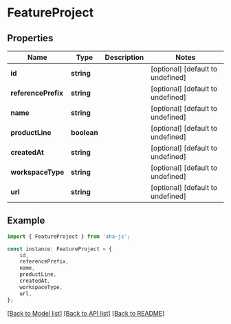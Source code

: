 # FeatureProject


## Properties

Name | Type | Description | Notes
------------ | ------------- | ------------- | -------------
**id** | **string** |  | [optional] [default to undefined]
**referencePrefix** | **string** |  | [optional] [default to undefined]
**name** | **string** |  | [optional] [default to undefined]
**productLine** | **boolean** |  | [optional] [default to undefined]
**createdAt** | **string** |  | [optional] [default to undefined]
**workspaceType** | **string** |  | [optional] [default to undefined]
**url** | **string** |  | [optional] [default to undefined]

## Example

```typescript
import { FeatureProject } from 'aha-js';

const instance: FeatureProject = {
    id,
    referencePrefix,
    name,
    productLine,
    createdAt,
    workspaceType,
    url,
};
```

[[Back to Model list]](../README.md#documentation-for-models) [[Back to API list]](../README.md#documentation-for-api-endpoints) [[Back to README]](../README.md)
